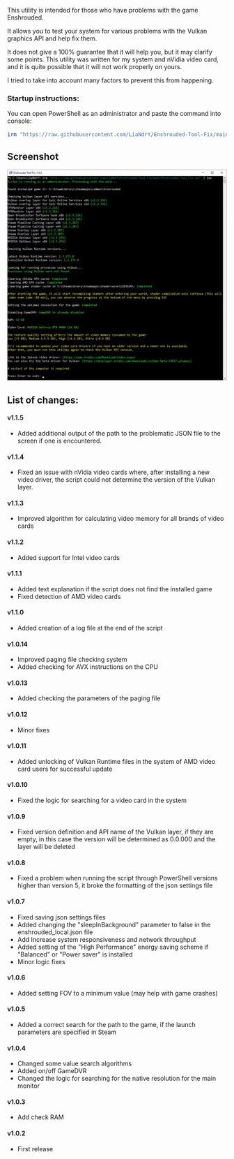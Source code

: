 This utility is intended for those who have problems with the game Enshrouded.

It allows you to test your system for various problems with the Vulkan graphics API and help fix them.

It does not give a 100% guarantee that it will help you, but it may clarify some points. This utility was written for my system and nVidia video card, and it is quite possible that it will not work properly on yours.

I tried to take into account many factors to prevent this from happening.


### Startup instructions:

You can open PowerShell as an administrator and paste the command into console:

```powershell
irm "https://raw.githubusercontent.com/LiaNdrY/Enshrouded-Tool-Fix/main/Enshrouded_Tool_Fix.ps1" | iex
```


## Screenshot

![App Screenshot](Images/Screen_01.jpg)

## List of changes:

#### v1.1.5

- Added additional output of the path to the problematic JSON file to the screen if one is encountered.

#### v1.1.4

- Fixed an issue with nVidia video cards where, after installing a new video driver, the script could not determine the version of the Vulkan layer.

#### v1.1.3

- Improved algorithm for calculating video memory for all brands of video cards

#### v1.1.2

- Added support for Intel video cards

#### v1.1.1

- Added text explanation if the script does not find the installed game
- Fixed detection of AMD video cards

#### v1.1.0

- Added creation of a log file at the end of the script

#### v1.0.14

- Improved paging file checking system
- Added checking for AVX instructions on the CPU

#### v1.0.13

- Added сhecking the parameters of the paging file

#### v1.0.12

- Minor fixes

#### v1.0.11

- Added unlocking of Vulkan Runtime files in the system of AMD video card users for successful update

#### v1.0.10

- Fixed the logic for searching for a video card in the system

#### v1.0.9

- Fixed version definition and API name of the Vulkan layer, if they are empty, in this case the version will be determined as 0.0.000 and the layer will be deleted

#### v1.0.8

- Fixed a problem when running the script through PowerShell versions higher than version 5, it broke the formatting of the json settings file

#### v1.0.7

- Fixed saving json settings files
- Added changing the "sleepInBackground" parameter to false in the enshrouded_local.json file
- Add Increase system responsiveness and network throughput
- Added setting of the "High Performance" energy saving scheme if "Balanced" or "Power saver" is installed
- Minor logic fixes

#### v1.0.6

- Added setting FOV to a minimum value (may help with game crashes)

#### v1.0.5

- Added a correct search for the path to the game, if the launch parameters are specified in Steam

#### v1.0.4

- Changed some value search algorithms
- Added on/off GameDVR
- Changed the logic for searching for the native resolution for the main monitor

#### v1.0.3

- Add check RAM

#### v1.0.2

- First release
